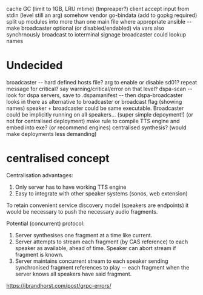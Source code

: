 cache GC (limit to 1GB, LRU mtime) (tmpreaper?)
client accept input from stdin (level still an arg)
somehow vendor go-bindata (add to gopkg required)
split up modules into more than one main file where appropriate
ansible -- make broadcaster optional (or disabled/endabled) via vars
also synchrnously broadcast to ioterminal signage
broadcaster could lookup names


# Undecided
broadcaster -- hard defined hosts file? arg to enable or disable sd01?
repeat message for critical?
say warning/critical/error on that level?
dspa-scan -- look for dspa servers, save to .dspamanifest -- then dspa-broadcaster looks in there as alternative to broadcaster or broadcast flag (showing names)
speaker + broadcaster could be same executable.
Broadcaster could be implicitly running on all speakers... (super simple depoyment!) (or not for centralised deployment)
make rule to compile TTS engine and embed into exe? (or recommend engines)
centralised synthesis? (would make deployments less demanding)



# centralised concept

Centralisation advantages:

1. Only server has to have working TTS engine
1. Easy to integrate with other speaker systems (sonos, web extension)


To retain convenient service discovery model (speakers are endpoints) it would
be necessary to push the necessary audio fragments.

Potential (concurrent) protocol:

1. Server synthesises one fragment at a time like current.
1. Server attempts to stream each fragment (by CAS reference) to each speaker
   as available, ahead of time. Speaker can abort stream if fragment is known.
1. Server maintains concurrent stream to each speaker sending synchronised
   fragment references to play -- each fragment when the server knows all
   speakers have said fragment.





https://jbrandhorst.com/post/grpc-errors/
